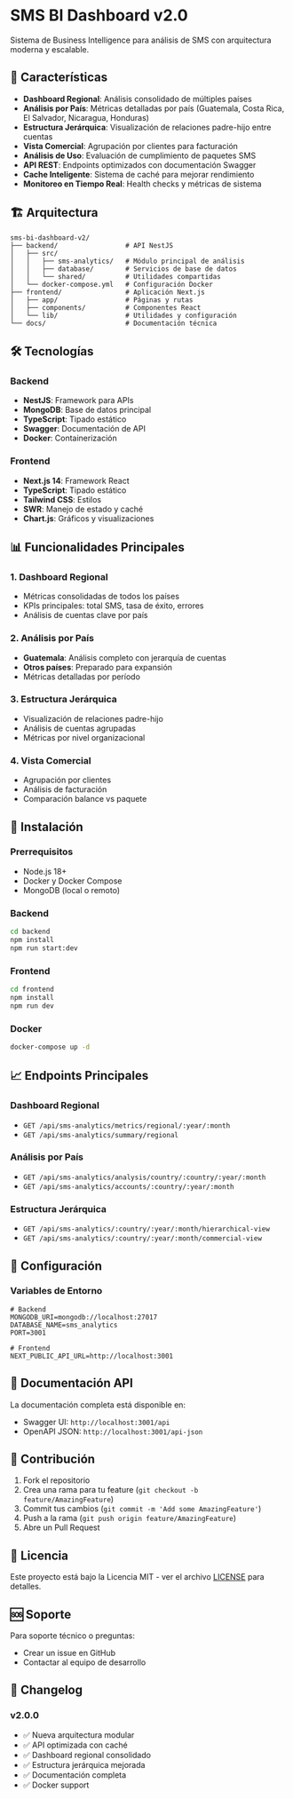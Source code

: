 # SMS BI Dashboard v2.0

Sistema de Business Intelligence para análisis de SMS con arquitectura moderna y escalable.

## 🚀 Características

- **Dashboard Regional**: Análisis consolidado de múltiples países
- **Análisis por País**: Métricas detalladas por país (Guatemala, Costa Rica, El Salvador, Nicaragua, Honduras)
- **Estructura Jerárquica**: Visualización de relaciones padre-hijo entre cuentas
- **Vista Comercial**: Agrupación por clientes para facturación
- **Análisis de Uso**: Evaluación de cumplimiento de paquetes SMS
- **API REST**: Endpoints optimizados con documentación Swagger
- **Cache Inteligente**: Sistema de caché para mejorar rendimiento
- **Monitoreo en Tiempo Real**: Health checks y métricas de sistema

## 🏗️ Arquitectura

```
sms-bi-dashboard-v2/
├── backend/                 # API NestJS
│   ├── src/
│   │   ├── sms-analytics/   # Módulo principal de análisis
│   │   ├── database/        # Servicios de base de datos
│   │   └── shared/          # Utilidades compartidas
│   └── docker-compose.yml   # Configuración Docker
├── frontend/                # Aplicación Next.js
│   ├── app/                 # Páginas y rutas
│   ├── components/          # Componentes React
│   └── lib/                 # Utilidades y configuración
└── docs/                    # Documentación técnica
```

## 🛠️ Tecnologías

### Backend
- **NestJS**: Framework para APIs
- **MongoDB**: Base de datos principal
- **TypeScript**: Tipado estático
- **Swagger**: Documentación de API
- **Docker**: Containerización

### Frontend
- **Next.js 14**: Framework React
- **TypeScript**: Tipado estático
- **Tailwind CSS**: Estilos
- **SWR**: Manejo de estado y caché
- **Chart.js**: Gráficos y visualizaciones

## 📊 Funcionalidades Principales

### 1. Dashboard Regional
- Métricas consolidadas de todos los países
- KPIs principales: total SMS, tasa de éxito, errores
- Análisis de cuentas clave por país

### 2. Análisis por País
- **Guatemala**: Análisis completo con jerarquía de cuentas
- **Otros países**: Preparado para expansión
- Métricas detalladas por período

### 3. Estructura Jerárquica
- Visualización de relaciones padre-hijo
- Análisis de cuentas agrupadas
- Métricas por nivel organizacional

### 4. Vista Comercial
- Agrupación por clientes
- Análisis de facturación
- Comparación balance vs paquete

## 🚀 Instalación

### Prerrequisitos
- Node.js 18+
- Docker y Docker Compose
- MongoDB (local o remoto)

### Backend
```bash
cd backend
npm install
npm run start:dev
```

### Frontend
```bash
cd frontend
npm install
npm run dev
```

### Docker
```bash
docker-compose up -d
```

## 📈 Endpoints Principales

### Dashboard Regional
- `GET /api/sms-analytics/metrics/regional/:year/:month`
- `GET /api/sms-analytics/summary/regional`

### Análisis por País
- `GET /api/sms-analytics/analysis/country/:country/:year/:month`
- `GET /api/sms-analytics/accounts/:country/:year/:month`

### Estructura Jerárquica
- `GET /api/sms-analytics/:country/:year/:month/hierarchical-view`
- `GET /api/sms-analytics/:country/:year/:month/commercial-view`

## 🔧 Configuración

### Variables de Entorno
```env
# Backend
MONGODB_URI=mongodb://localhost:27017
DATABASE_NAME=sms_analytics
PORT=3001

# Frontend
NEXT_PUBLIC_API_URL=http://localhost:3001
```

## 📝 Documentación API

La documentación completa está disponible en:
- Swagger UI: `http://localhost:3001/api`
- OpenAPI JSON: `http://localhost:3001/api-json`

## 🤝 Contribución

1. Fork el repositorio
2. Crea una rama para tu feature (`git checkout -b feature/AmazingFeature`)
3. Commit tus cambios (`git commit -m 'Add some AmazingFeature'`)
4. Push a la rama (`git push origin feature/AmazingFeature`)
5. Abre un Pull Request

## 📄 Licencia

Este proyecto está bajo la Licencia MIT - ver el archivo [LICENSE](LICENSE) para detalles.

## 🆘 Soporte

Para soporte técnico o preguntas:
- Crear un issue en GitHub
- Contactar al equipo de desarrollo

## 🔄 Changelog

### v2.0.0
- ✅ Nueva arquitectura modular
- ✅ API optimizada con caché
- ✅ Dashboard regional consolidado
- ✅ Estructura jerárquica mejorada
- ✅ Documentación completa
- ✅ Docker support 